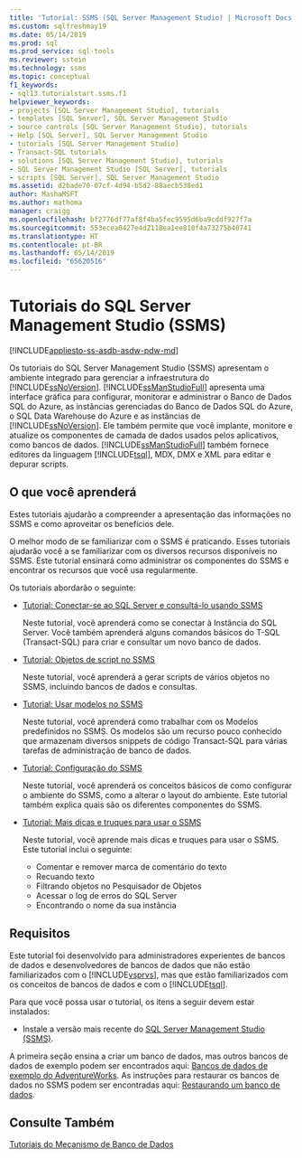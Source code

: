 ```yaml
---
title: 'Tutorial: SSMS (SQL Server Management Studio) | Microsoft Docs'
ms.custom: sqlfreshmay19
ms.date: 05/14/2019
ms.prod: sql
ms.prod_service: sql-tools
ms.reviewer: sstein
ms.technology: ssms
ms.topic: conceptual
f1_keywords:
- sql13.tutorialstart.ssms.f1
helpviewer_keywords:
- projects [SQL Server Management Studio], tutorials
- templates [SQL Server], SQL Server Management Studio
- source controls [SQL Server Management Studio], tutorials
- Help [SQL Server], SQL Server Management Studio
- tutorials [SQL Server Management Studio]
- Transact-SQL tutorials
- solutions [SQL Server Management Studio], tutorials
- SQL Server Management Studio [SQL Server], tutorials
- scripts [SQL Server], SQL Server Management Studio
ms.assetid: d2bade70-07cf-4d94-b5d2-88aecb538ed1
author: MashaMSFT
ms.author: mathoma
manager: craigg
ms.openlocfilehash: bf2776df77af8f4ba5fec9595d6ba9cddf927f7a
ms.sourcegitcommit: 553ecea0427e4d2118ea1ee810f4a73275b40741
ms.translationtype: HT
ms.contentlocale: pt-BR
ms.lasthandoff: 05/14/2019
ms.locfileid: "65620516"
---
```

# <a name="tutorials-for-sql-server-management-studio-ssms"></a>Tutoriais do SQL Server Management Studio (SSMS)
[!INCLUDE[appliesto-ss-asdb-asdw-pdw-md](../../includes/appliesto-ss-asdb-asdw-pdw-md.md)]

Os tutoriais do SQL Server Management Studio (SSMS) apresentam o ambiente integrado para gerenciar a infraestrutura do [!INCLUDE[ssNoVersion](../../includes/ssnoversion-md.md)]. [!INCLUDE[ssManStudioFull](../../includes/ssmanstudiofull-md.md)] apresenta uma interface gráfica para configurar, monitorar e administrar o Banco de Dados SQL do Azure, as instâncias gerenciadas do Banco de Dados SQL do Azure, o SQL Data Warehouse do Azure e as instâncias de [!INCLUDE[ssNoVersion](../../includes/ssnoversion-md.md)]. Ele também permite que você implante, monitore e atualize os componentes de camada de dados usados pelos aplicativos, como bancos de dados. [!INCLUDE[ssManStudioFull](../../includes/ssmanstudiofull-md.md)] também fornece editores da linguagem [!INCLUDE[tsql](../../includes/tsql-md.md)], MDX, DMX e XML para editar e depurar scripts.  
  
## <a name="what-you-will-learn"></a>O que você aprenderá  

Estes tutoriais ajudarão a compreender a apresentação das informações no SSMS e como aproveitar os benefícios dele.
  
O melhor modo de se familiarizar com o SSMS é praticando. Esses tutoriais ajudarão você a se familiarizar com os diversos recursos disponíveis no SSMS.  Este tutorial ensinará como administrar os componentes do SSMS e encontrar os recursos que você usa regularmente.  

Os tutoriais abordarão o seguinte:


- [Tutorial: Conectar-se ao SQL Server e consultá-lo usando SSMS](connect-query-sql-server.md)

    Neste tutorial, você aprenderá como se conectar à Instância do SQL Server. Você também aprenderá alguns comandos básicos do T-SQL (Transact-SQL) para criar e consultar um novo banco de dados. 

- [Tutorial: Objetos de script no SSMS](scripting-ssms.md)

    Neste tutorial, você aprenderá a gerar scripts de vários objetos no SSMS, incluindo bancos de dados e consultas. 

- [Tutorial: Usar modelos no SSMS](templates-ssms.md)
   
    Neste tutorial, você aprenderá como trabalhar com os Modelos predefinidos no SSMS. Os modelos são um recurso pouco conhecido que armazenam diversos snippets de código Transact-SQL para várias tarefas de administração de banco de dados. 

- [Tutorial: Configuração do SSMS](ssms-configuration.md)

    Neste tutorial, você aprenderá os conceitos básicos de como configurar o ambiente do SSMS, como a alterar o layout do ambiente. Este tutorial também explica quais são os diferentes componentes do SSMS. 
  

- [Tutorial: Mais dicas e truques para usar o SSMS](ssms-tricks.md)

    Neste tutorial, você aprende mais dicas e truques para usar o SSMS. Este tutorial inclui o seguinte:
    - Comentar e remover marca de comentário do texto
    - Recuando texto
    - Filtrando objetos no Pesquisador de Objetos
    - Acessar o log de erros do SQL Server
    - Encontrando o nome da sua instância 
 
  
## <a name="requirements"></a>Requisitos  
Este tutorial foi desenvolvido para administradores experientes de bancos de dados e desenvolvedores de bancos de dados que não estão familiarizados com o [!INCLUDE[vsprvs](../../includes/vsprvs-md.md)], mas que estão familiarizados com os conceitos de bancos de dados e com o [!INCLUDE[tsql](../../includes/tsql-md.md)].  
  
Para que você possa usar o tutorial, os itens a seguir devem estar instalados:  

  -   Instale a versão mais recente do [SQL Server Management Studio (SSMS)](../download-sql-server-management-studio-ssms.md).  

A primeira seção ensina a criar um banco de dados, mas outros bancos de dados de exemplo podem ser encontrados aqui: [Bancos de dados de exemplo do AdventureWorks](https://github.com/Microsoft/sql-server-samples/releases). As instruções para restaurar os bancos de dados no SSMS podem ser encontradas aqui: [Restaurando um banco de dados](https://docs.microsoft.com/sql/relational-databases/backup-restore/restore-a-database-backup-using-ssms). 


  
## <a name="see-also"></a>Consulte Também  
[Tutoriais do Mecanismo de Banco de Dados](../../relational-databases/database-engine-tutorials.md)          
  
  
  

